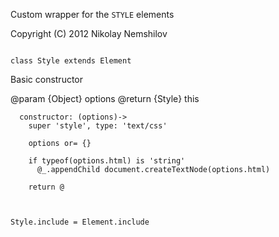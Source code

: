 Custom wrapper for the `STYLE` elements

Copyright (C) 2012 Nikolay Nemshilov

```coffee-aside

class Style extends Element
```

Basic constructor

@param {Object} options
@return {Style} this

```coffee-aside
  constructor: (options)->
    super 'style', type: 'text/css'

    options or= {}

    if typeof(options.html) is 'string'
      @_.appendChild document.createTextNode(options.html)

    return @



Style.include = Element.include
```
